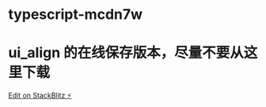 # typescript-mcdn7w

# ui_align 的在线保存版本，尽量不要从这里下载

[Edit on StackBlitz ⚡️](https://stackblitz.com/edit/typescript-mcdn7w)


